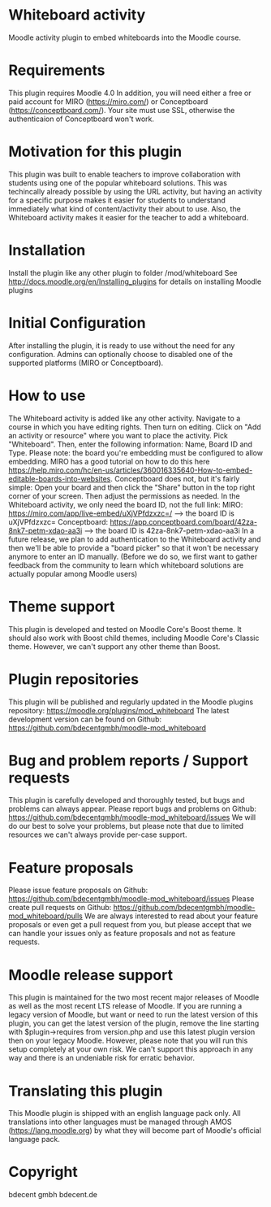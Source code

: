 # Whiteboard activity

Moodle activity plugin to embed whiteboards into the Moodle course.

# Requirements

This plugin requires Moodle 4.0
In addition, you will need either a free or paid account for MIRO (https://miro.com/) or Conceptboard (https://conceptboard.com/). 
Your site must use SSL, otherwise the authenticaion of Conceptboard won't work.

# Motivation for this plugin

This plugin was built to enable teachers to improve collaboration with students using one of the popular whiteboard solutions. This was techincally already possible by using the URL activity, but having an activity for a specific purpose makes it easier for students to understand immediately what kind of content/activity their about to use. Also, the Whiteboard activity makes it easier for the teacher to add a whiteboard.

# Installation

Install the plugin like any other plugin to folder /mod/whiteboard 
See http://docs.moodle.org/en/Installing_plugins for details on installing Moodle plugins

# Initial Configuration

After installing the plugin, it is ready to use without the need for any configuration.
Admins can optionally choose to disabled one of the supported platforms (MIRO or Conceptboard).

# How to use

The Whiteboard activity is added like any other activity. Navigate to a course in which you have editing rights. Then turn on editing. Click on "Add an activity or resource" where you want to place the activity. Pick "Whiteboard".
Then, enter the following information: Name, Board ID and Type.
Please note: the board you're embedding must be configured to allow embedding. MIRO has a good tutorial on how to do this here https://help.miro.com/hc/en-us/articles/360016335640-How-to-embed-editable-boards-into-websites. Conceptboard does not, but it's fairly simple: Open your board and then click the "Share" button in the top right corner of your screen. Then adjust the permissions as needed.
In the Whiteboard activity, we only need the board ID, not the full link:
MIRO: https://miro.com/app/live-embed/uXjVPfdzxzc=/ —> the board ID is uXjVPfdzxzc=
Conceptboard: https://app.conceptboard.com/board/42za-8nk7-petm-xdao-aa3i —> the board ID is 42za-8nk7-petm-xdao-aa3i
In a future release, we plan to add authentication to the Whiteboard activity and then we'll be able to provide a "board picker" so that it won't be necessary anymore to enter an ID manually.
(Before we do so, we first want to gather feedback from the community to learn which whiteboard solutions are actually popular among Moodle users)

# Theme support

This plugin is developed and tested on Moodle Core's Boost theme. It should also work with Boost child themes, including Moodle Core's Classic theme. However, we can't support any other theme than Boost.

# Plugin repositories

This plugin will be published and regularly updated in the Moodle plugins repository: https://moodle.org/plugins/mod_whiteboard 
The latest development version can be found on Github: https://github.com/bdecentgmbh/moodle-mod_whiteboard

# Bug and problem reports / Support requests

This plugin is carefully developed and thoroughly tested, but bugs and problems can always appear. Please report bugs and problems on Github: https://github.com/bdecentgmbh/moodle-mod_whiteboard/issues We will do our best to solve your problems, but please note that due to limited resources we can't always provide per-case support.

# Feature proposals

Please issue feature proposals on Github: https://github.com/bdecentgmbh/moodle-mod_whiteboard/issues Please create pull requests on Github: https://github.com/bdecentgmbh/moodle-mod_whiteboard/pulls We are always interested to read about your feature proposals or even get a pull request from you, but please accept that we can handle your issues only as feature proposals and not as feature requests.

# Moodle release support

This plugin is maintained for the two most recent major releases of Moodle as well as the most recent LTS release of Moodle. If you are running a legacy version of Moodle, but want or need to run the latest version of this plugin, you can get the latest version of the plugin, remove the line starting with $plugin->requires from version.php and use this latest plugin version then on your legacy Moodle. However, please note that you will run this setup completely at your own risk. We can't support this approach in any way and there is an undeniable risk for erratic behavior.

# Translating this plugin

This Moodle plugin is shipped with an english language pack only. All translations into other languages must be managed through AMOS (https://lang.moodle.org) by what they will become part of Moodle's official language pack.

# Copyright

bdecent gmbh bdecent.de

